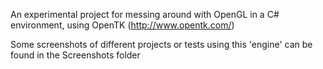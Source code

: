 An experimental project for messing around with OpenGL in a C# environment, using OpenTK (http://www.opentk.com/)

Some screenshots of different projects or tests using this 'engine' can be found in the Screenshots folder
